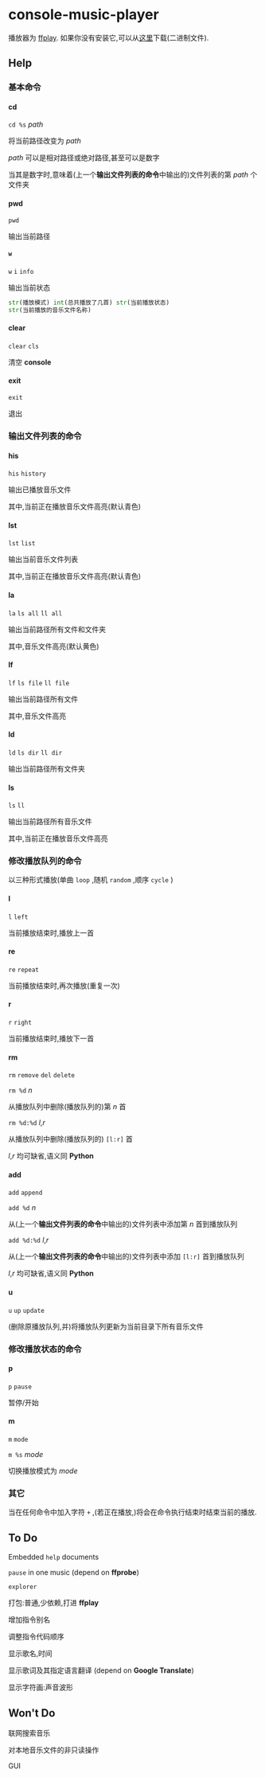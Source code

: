 # console-music-player

播放器为 [ffplay](https://ffmpeg.org/).
如果你没有安装它,可以从[这里](https://github.com/BtbN/FFmpeg-Builds/releases)下载(二进制文件).

## Help

### 基本命令

#### cd

`cd %s` *path*

将当前路径改变为 *path*

*path* 可以是相对路径或绝对路径,甚至可以是数字

当其是数字时,意味着(上一个**输出文件列表的命令**中输出的)文件列表的第 *path* 个文件夹

#### pwd

`pwd`

输出当前路径

#### `w`

`w` `i` `info`

输出当前状态

```py
str(播放模式) int(总共播放了几首) str(当前播放状态)
str(当前播放的音乐文件名称)
```

#### clear

`clear` `cls`

清空 **console**

#### exit

`exit`

退出

### 输出文件列表的命令

#### his

`his` `history`

输出已播放音乐文件

其中,当前正在播放音乐文件高亮(默认青色)

#### lst

`lst` `list`

输出当前音乐文件列表

其中,当前正在播放音乐文件高亮(默认青色)

#### la

`la` `ls all` `ll all`

输出当前路径所有文件和文件夹

其中,音乐文件高亮(默认黄色)

#### lf

`lf` `ls file` `ll file`

输出当前路径所有文件

其中,音乐文件高亮

#### ld

`ld` `ls dir` `ll dir`

输出当前路径所有文件夹

#### ls

`ls` `ll` 

输出当前路径所有音乐文件

其中,当前正在播放音乐文件高亮

### 修改播放队列的命令

以三种形式播放(单曲 `loop` ,随机 `random` ,顺序 `cycle` )

#### l

`l` `left`

当前播放结束时,播放上一首

#### re

`re` `repeat`

当前播放结束时,再次播放(重复一次)

#### r

`r` `right`

当前播放结束时,播放下一首

#### rm

`rm` `remove` `del` `delete`

`rm %d` *n*

从播放队列中删除(播放队列的)第 *n* 首

`rm %d:%d` *l*,*r*

从播放队列中删除(播放队列的) `[l:r]` 首

*l*,*r* 均可缺省,语义同 **Python**

#### add

`add` `append`

`add %d` *n*

从(上一个**输出文件列表的命令**中输出的)文件列表中添加第 *n* 首到播放队列

`add %d:%d` *l*,*r*

从(上一个**输出文件列表的命令**中输出的)文件列表中添加 `[l:r]` 首到播放队列

*l*,*r* 均可缺省,语义同 **Python**

#### u

`u` `up` `update`

(删除原播放队列,并)将播放队列更新为当前目录下所有音乐文件

### 修改播放状态的命令

#### p

`p` `pause`

暂停/开始

#### m

`m` `mode`

`m %s` *mode*

切换播放模式为 *mode*

### 其它

当在任何命令中加入字符 `+` ,(若正在播放,)将会在命令执行结束时结束当前的播放.

## To Do

Embedded `help` documents

`pause` in one music (depend on **ffprobe**)

`explorer`

打包:普通,少依赖,打进 **ffplay**

增加指令别名

调整指令代码顺序

显示歌名,时间

显示歌词及其指定语言翻译 (depend on **Google Translate**)

显示字符画:声音波形

## Won't Do

联网搜索音乐

对本地音乐文件的非只读操作

GUI
